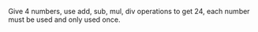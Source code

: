 Give 4 numbers, use add, sub, mul, div operations to get 24, each number must be used and only used once.

